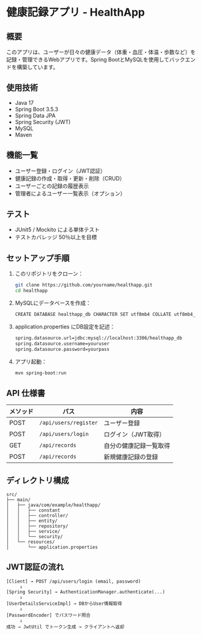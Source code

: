 # 健康記録アプリ - HealthApp


## 概要
このアプリは、ユーザーが日々の健康データ（体重・血圧・体温・歩数など）を記録・管理できるWebアプリです。Spring BootとMySQLを使用してバックエンドを構築しています。


## 使用技術
- Java 17
- Spring Boot 3.5.3
- Spring Data JPA
- Spring Security (JWT)
- MySQL
- Maven


## 機能一覧
- ユーザー登録・ログイン（JWT認証）
- 健康記録の作成・取得・更新・削除（CRUD）
- ユーザーごとの記録の履歴表示
- 管理者によるユーザー一覧表示（オプション）


## テスト
- JUnit5 / Mockito による単体テスト
- テストカバレッジ 50％以上を目標


## セットアップ手順

1. このリポジトリをクローン：
   ```bash
   git clone https://github.com/yourname/healthapp.git
   cd healthapp
2. MySQLにデータベースを作成：
   ```bash
   CREATE DATABASE healthapp_db CHARACTER SET utf8mb4 COLLATE utf8mb4_general_ci;
3. application.properties にDB設定を記述：
   ```bash
   spring.datasource.url=jdbc:mysql://localhost:3306/healthapp_db
   spring.datasource.username=youruser
   spring.datasource.password=yourpass
4. アプリ起動：
   ```bash
   mvn spring-boot:run

## API 仕様書

| メソッド | パス                    | 内容          |
| ---- | --------------------- | ----------- |
| POST | `/api/users/register` | ユーザー登録      |
| POST | `/api/users/login`    | ログイン（JWT取得） |
| GET  | `/api/records`        | 自分の健康記録一覧取得 |
| POST | `/api/records`        | 新規健康記録の登録   |


## ディレクトリ構成

```text
src/
├── main/
│   ├── java/com/example/healthapp/
│   │   ├── constant
│   │   ├── controller/
│   │   ├── entity/
│   │   ├── repository/
│   │   ├── service/
│   │   └── security/
│   └── resources/
│       └── application.properties
```


## JWT認証の流れ

```text
[Client] → POST /api/users/login (email, password)
     ↓
[Spring Security] → AuthenticationManager.authenticate(...)
     ↓
[UserDetailsServiceImpl] → DBからUser情報取得
     ↓
[PasswordEncoder] でパスワード照合
     ↓
成功 → JwtUtil でトークン生成 → クライアントへ返却
```
